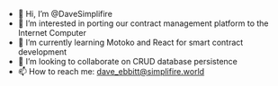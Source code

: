 - 👋 Hi, I’m @DaveSimplifire
- 👀 I’m interested in porting our contract management platform to the Internet Computer
- 🌱 I’m currently learning Motoko and React for smart contract development
- 💞️ I’m looking to collaborate on CRUD database persistence
- 📫 How to reach me: dave_ebbitt@simplifire.world

<!---
DaveSimplifire/DaveSimplifire is a ✨ special ✨ repository because its `README.md` (this file) appears on your GitHub profile.
You can click the Preview link to take a look at your changes.
--->
